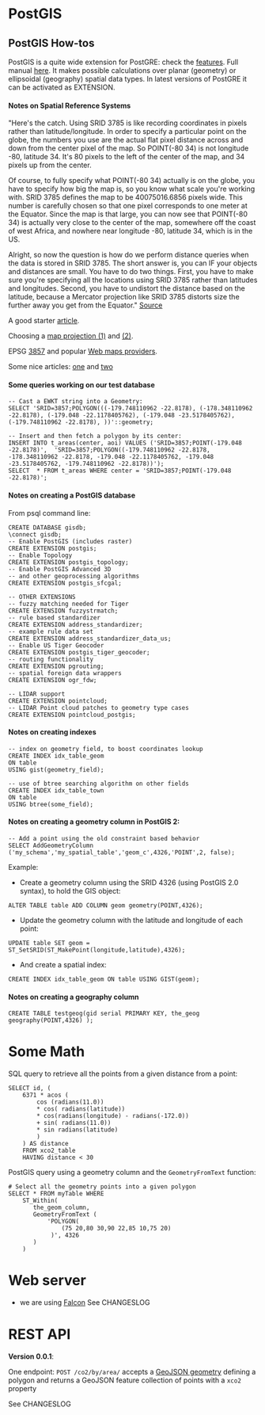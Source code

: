 # PostGIS
## PostGIS How-tos
PostGIS is a quite wide extension for PostGRE: check the [features](http://www.postgis.us/downloads/postgis21_cheatsheet.html).
Full manual [here](http://postgis.net/docs/manual-dev).
It makes possible calculations over planar (geometry) or ellipsoidal (geography) spatial data types. In latest versions of PostGRE it can be activated as EXTENSION.


#### Notes on Spatial Reference Systems

"Here's the catch. Using SRID 3785 is like recording coordinates in pixels rather than latitude/longitude. In order to specify a particular point on the globe, the numbers you use are the actual flat pixel distance across and down from the center pixel of the map. So POINT(-80 34) is not longitude -80, latitude 34. It's 80 pixels to the left of the center of the map, and 34 pixels up from the center.

Of course, to fully specify what POINT(-80 34) actually is on the globe, you have to specify how big the map is, so you know what scale you're working with. SRID 3785 defines the map to be 40075016.6856 pixels wide. This number is carefully chosen so that one pixel corresponds to one meter at the Equator. Since the map is that large, you can now see that POINT(-80 34) is actually very close to the center of the map, somewhere off the coast of west Africa, and nowhere near longitude -80, latitude 34, which is in the US.

Alright, so now the question is how do we perform distance queries when the data is stored in SRID 3785. The short answer is, you can IF your objects and distances are small. You have to do two things. First, you have to make sure you're specifying all the locations using SRID 3785 rather than latitudes and longitudes. Second, you have to undistort the distance based on the latitude, because a Mercator projection like SRID 3785 distorts size the further away you get from the Equator."
[Source](https://groups.google.com/d/msg/rgeo-users/mSuhjK2Jl8o/XtSEa0Sa0-YJ)

A good starter [article](http://daniel-azuma.com/articles/georails/part-7).

Choosing a [map projection (1)](https://source.opennews.org/en-US/learning/choosing-right-map-projection/) and [(2)](http://www.geo.hunter.cuny.edu/~jochen/gtech201/lectures/lec6concepts/map%20coordinate%20systems/how%20to%20choose%20a%20projection.htm).

EPSG [3857](http://wiki.openstreetmap.org/wiki/EPSG:3857) and popular [Web maps providers](http://gis.stackexchange.com/questions/48949/epsg-3857-or-4326-for-googlemaps-openstreetmap-and-leaflet).

Some nice articles: [one](http://workshops.boundlessgeo.com/postgis-intro/geography.html#casting-to-geometry) and [two](https://www.dataiku.com/learn/guide/other/geo/convert-coordinates-with-PostGIS.html)


#### Some queries working on our test database

```
-- Cast a EWKT string into a Geometry:
SELECT 'SRID=3857;POLYGON(((-179.748110962 -22.8178), (-178.348110962 -22.8178), (-179.048 -22.1178405762), (-179.048 -23.5178405762), (-179.748110962 -22.8178), ))'::geometry;

-- Insert and then fetch a polygon by its center:
INSERT INTO t_areas(center, aoi) VALUES ('SRID=3857;POINT(-179.048 -22.8178)',  'SRID=3857;POLYGON((-179.748110962 -22.8178, -178.348110962 -22.8178, -179.048 -22.1178405762, -179.048 -23.5178405762, -179.748110962 -22.8178))');
SELECT  * FROM t_areas WHERE center = 'SRID=3857;POINT(-179.048 -22.8178)';
```

#### Notes on creating a PostGIS database
From psql command line:
```
CREATE DATABASE gisdb;
\connect gisdb;
-- Enable PostGIS (includes raster)
CREATE EXTENSION postgis;
-- Enable Topology
CREATE EXTENSION postgis_topology;
-- Enable PostGIS Advanced 3D 
-- and other geoprocessing algorithms
CREATE EXTENSION postgis_sfcgal;

-- OTHER EXTENSIONS
-- fuzzy matching needed for Tiger
CREATE EXTENSION fuzzystrmatch;
-- rule based standardizer
CREATE EXTENSION address_standardizer;
-- example rule data set
CREATE EXTENSION address_standardizer_data_us;
-- Enable US Tiger Geocoder
CREATE EXTENSION postgis_tiger_geocoder;
-- routing functionality
CREATE EXTENSION pgrouting;
-- spatial foreign data wrappers
CREATE EXTENSION ogr_fdw;

-- LIDAR support
CREATE EXTENSION pointcloud;
-- LIDAR Point cloud patches to geometry type cases
CREATE EXTENSION pointcloud_postgis;
```

#### Notes on creating indexes
```
-- index on geometry field, to boost coordinates lookup
CREATE INDEX idx_table_geom
ON table
USING gist(geometry_field);

-- use of btree searching algorithm on other fields
CREATE INDEX idx_table_town
ON table
USING btree(some_field);
```

#### Notes on creating a geometry column in PostGIS 2:
```
-- Add a point using the old constraint based behavior
SELECT AddGeometryColumn ('my_schema','my_spatial_table','geom_c',4326,'POINT',2, false);
```
Example: 

* Create a geometry column using the SRID 4326 (using PostGIS 2.0 syntax), to hold the GIS object:
```
ALTER TABLE table ADD COLUMN geom geometry(POINT,4326);
```
* Update the geometry column with the latitude and longitude of each point:
```
UPDATE table SET geom = ST_SetSRID(ST_MakePoint(longitude,latitude),4326);
```
* And create a spatial index:
```
CREATE INDEX idx_table_geom ON table USING GIST(geom);
```

#### Notes on creating a geography column
```
CREATE TABLE testgeog(gid serial PRIMARY KEY, the_geog geography(POINT,4326) );
```

# Some Math
SQL query to retrieve all the points from a given distance from a point:
```
SELECT id, (
    6371 * acos (
        cos (radians(11.0))
        * cos( radians(latitude))
        * cos(radians(longitude) - radians(-172.0))
        + sin( radians(11.0))
        * sin radians(latitude)
        )
    ) AS distance 
    FROM xco2_table
    HAVING distance < 30
```

PostGIS query using a geometry column and the `GeometryFromText` function:
```
# Select all the geometry points into a given polygon
SELECT * FROM myTable WHERE 
    ST_Within(
       the_geom_column, 
       GeometryFromText (
           'POLYGON(
               (75 20,80 30,90 22,85 10,75 20)
            )', 4326
       )
    )
```

# Web server
- we are using [Falcon](http://falconframework.org)
See CHANGESLOG


# REST API
**Version 0.0.1**:

One endpoint:
`POST /co2/by/area/` accepts a [GeoJSON geometry](http://geojson.org/) defining a polygon and returns a GeoJSON feature collection of points with a `xco2` property 

See CHANGESLOG

